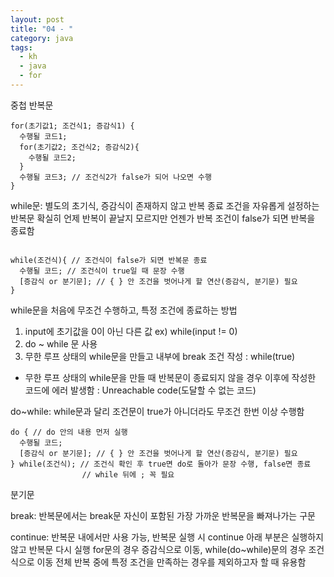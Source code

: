 ```yaml
---
layout: post
title: "04 - "
category: java
tags: 
  - kh
  - java
  - for
---
```


중첩 반복문

```
for(초기값1; 조건식1; 증감식1) {
  수행될 코드1;
  for(초기값2; 조건식2; 증감식2){
    수행될 코드2;
  }
  수행될 코드3; // 조건식2가 false가 되어 나오면 수행
}
```


while문: 별도의 초기식, 증감식이 존재하지 않고 반복 종료 조건을 자유롭게 설정하는 반복문
확실히 언제 반복이 끝날지 모르지만 언젠가 반복 조건이 false가 되면 반복을 종료함

```

while(조건식){ // 조건식이 false가 되면 반복문 종료
  수행될 코드; // 조건식이 true일 때 문장 수행
  [증감식 or 분기문]; // { } 안 조건을 벗어나게 할 연산(증감식, 분기문) 필요
}

```

while문을 처음에 무조건 수행하고, 특정 조건에 종료하는 방법
1) input에 초기값을 0이 아닌 다른 값 ex) while(input != 0)
2) do ~ while 문 사용
3) 무한 루프 상태의 while문을 만들고 내부에 break 조건 작성 : while(true)
* 무한 루프 상태의 while문을 만들 때 반복문이 종료되지 않을 경우 이후에 작성한 코드에 에러 발생함
: Unreachable code(도달할 수 없는 코드)


do~while: while문과 달리 조건문이 true가 아니더라도 무조건 한번 이상 수행함

```
do { // do 안의 내용 먼저 실행
  수행될 코드;
  [증감식 or 분기문]; // { } 안 조건을 벗어나게 할 연산(증감식, 분기문) 필요
} while(조건식); // 조건식 확인 후 true면 do로 돌아가 문장 수행, false면 종료
                // while 뒤에 ; 꼭 필요
```


분기문

break: 반복문에서는 break문 자신이 포함된 가장 가까운 반복문을 빠져나가는 구문
 
continue: 반복문 내에서만 사용 가능, 반복문 실행 시 continue 아래 부분은 실행하지 않고 반복문 다시 실행
for문의 경우 증감식으로 이동, while(do~while)문의 경우 조건식으로 이동
전체 반복 중에 특정 조건을 만족하는 경우를 제외하고자 할 때 유용함




